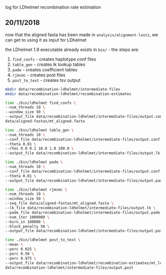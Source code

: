 log for LDhelmet recombination rate estimation

## 20/11/2018

now that the aligned fasta has been made in `analysis/alignment-lastz`, we can get to
using it as input for LDhelmet

the LDhelmet 1.9 executable already exists in `bin/` - the steps are:

1. `find_confs` - creates haplotype conf files
2. `table_gen` - creates lk lookup tables
3. `pade` - creates coefficient tables
4. `rjmcmc` - creates post files
5. `post_to_text` - creates tsv output

```bash
mkdir data/recombination-ldhelmet/intermediate-files
mkdir data/recombination-ldhelmet/recombination-estimates

time ./bin/ldhelmet find_confs \
--num_threads 10 \
--window_size 50 \
--output_file data/recombination-ldhelmet/intermediate-files/output.conf \
data/aligned-fastas/mt_aligned.fasta

time ./bin/ldhelmet table_gen \
--num_threads 10 \
--conf_file data/recombination-ldhelmet/intermediate-files/output.conf \
--theta 0.01 \
--rhos 0.0 0.1 10.0 1.0 100.0 \
--output_file data/recombination-ldhelmet/intermediate-files/output.lk

time ./bin/ldhelmet pade \
--num_threads 10 \
--conf_file data/recombination-ldhelmet/intermediate-files/output.conf \
--theta 0.01 \
--output_file data/recombination-ldhelmet/intermediate-files/output.pade

time ./bin/ldhelmet rjmcmc \
--num_threads 10 \
--window_size 50 \
--seq_file data/aligned-fastas/mt_aligned.fasta \
--lk_file data/recombination-ldhelmet/intermediate-files/output.lk \
--pade_file data/recombination-ldhelmet/intermediate-files/output.pade \
--num_iter 1000000 \
--burn_in 100000 \
--block_penalty 50 \
--output_file data/recombination-ldhelmet/intermediate-files/output.post

time ./bin/ldhelmet post_to_text \
--mean \
--perc 0.025 \
--perc 0.50 \
--perc 0.975 \
--output_file data/recombination-ldhelmet/recombination-estimates/mt_locus_recombination.txt
data/recombination-ldhelmet/intermediate-files/output.post

```
